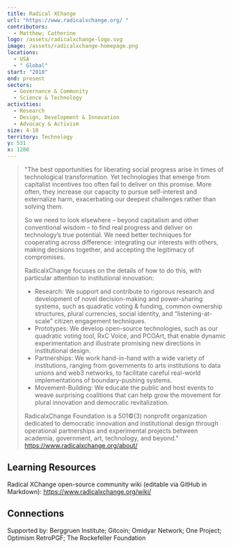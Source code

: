 ```yaml
---
title: Radical XChange
url: "https://www.radicalxchange.org/ "
contributors:
  - Matthew; Catherine
logo: /assets/radicalxchange-logo.svg
image: /assets/radicalxchange-homepage.png
locations:
  - USA
  - " Global"
start: "2018"
end: present
sectors:
  - Governance & Community
  - Science & Technology
activities:
  - Research
  - Design, Development & Innovation
  - Advocacy & Activism
size: 4-10
territory: Technology
y: 531
x: 1280
---
```

> "The best opportunities for liberating social progress arise in times of technological transformation. Yet technologies that emerge from capitalist incentives too often fail to deliver on this promise. More often, they increase our capacity to pursue self-interest and externalize harm, exacerbating our deepest challenges rather than solving them.
> 
> So we need to look elsewhere – beyond capitalism and other conventional wisdom – to find real progress and deliver on technology’s true potential. We need better techniques for cooperating across difference: integrating our interests with others, making decisions together, and accepting the legitimacy of compromises.
> 
> RadicalxChange focuses on the details of how to do this, with particular attention to institutional innovation:
> 
> - Research: We support and contribute to rigorous research and development of novel decision-making and power-sharing systems, such as quadratic voting & funding, common ownership structures, plural currencies, social identity, and “listening-at-scale” citizen engagement techniques.
> - Prototypes: We develop open-source technologies, such as our quadratic voting tool, RxC Voice, and PCOArt, that enable dynamic experimentation and illustrate promising new directions in institutional design.
> - Partnerships: We work hand-in-hand with a wide variety of institutions, ranging from governments to arts institutions to data unions and web3 networks, to facilitate careful real-world implementations of boundary-pushing systems.
> - Movement-Building: We educate the public and host events to weave surprising coalitions that can help grow the movement for plural innovation and democratic revitalization.
> 
> RadicalxChange Foundation is a 501©(3) nonprofit organization dedicated to democratic innovation and institutional design through operational partnerships and experimental projects between academia, government, art, technology, and beyond."
> https://www.radicalxchange.org/about/ 

## Learning Resources

Radical XChange open-source community wiki (editable via GitHub in Markdown): https://www.radicalxchange.org/wiki/ 

## Connections

Supported by: Berggruen Institute; Gitcoin; Omidyar Network; One Project; Optimism RetroPGF; The Rockefeller Foundation
